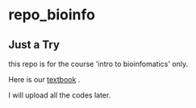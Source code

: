 # repo_bioinfo

## Just a Try

this repo is for the course 'intro to bioinfomatics' only.

Here is our [textbook](https://book.ncrnalab.org/teaching/) .

I will upload all the codes later.
